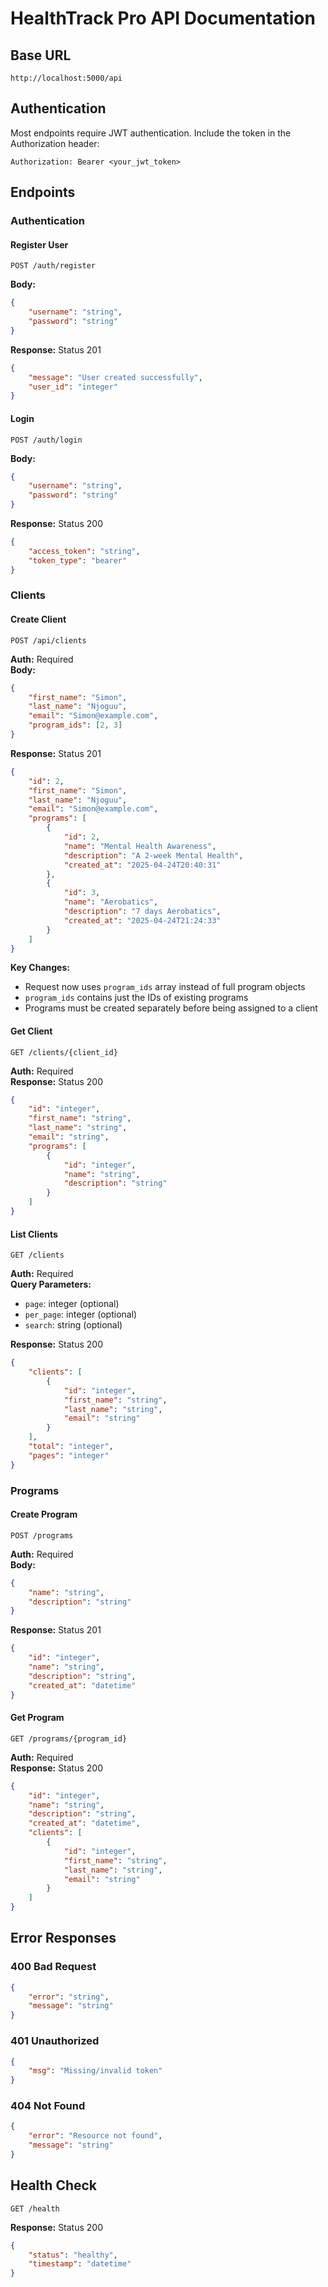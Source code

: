# HealthTrack Pro API Documentation

## Base URL
```
http://localhost:5000/api
```

## Authentication
Most endpoints require JWT authentication. Include the token in the Authorization header:
```
Authorization: Bearer <your_jwt_token>
```

## Endpoints

### Authentication

#### Register User
```http
POST /auth/register
```
**Body:**
```json
{
    "username": "string",
    "password": "string"
}
```
**Response:** Status 201
```json
{
    "message": "User created successfully",
    "user_id": "integer"
}
```

#### Login
```http
POST /auth/login
```
**Body:**
```json
{
    "username": "string",
    "password": "string"
}
```
**Response:** Status 200
```json
{
    "access_token": "string",
    "token_type": "bearer"
}
```

### Clients

#### Create Client
```http
POST /api/clients
```
**Auth:** Required  
**Body:**
```json
{
    "first_name": "Simon",
    "last_name": "Njoguu",
    "email": "Simon@example.com",
    "program_ids": [2, 3]
}
```

**Response:** Status 201
```json
{
    "id": 2,
    "first_name": "Simon",
    "last_name": "Njoguu",
    "email": "Simon@example.com",
    "programs": [
        {
            "id": 2,
            "name": "Mental Health Awareness",
            "description": "A 2-week Mental Health",
            "created_at": "2025-04-24T20:40:31"
        },
        {
            "id": 3,
            "name": "Aerobatics",
            "description": "7 days Aerobatics",
            "created_at": "2025-04-24T21:24:33"
        }
    ]
}
```

**Key Changes:**
- Request now uses `program_ids` array instead of full program objects
- `program_ids` contains just the IDs of existing programs
- Programs must be created separately before being assigned to a client

#### Get Client
```http
GET /clients/{client_id}
```
**Auth:** Required  
**Response:** Status 200
```json
{
    "id": "integer",
    "first_name": "string",
    "last_name": "string",
    "email": "string",
    "programs": [
        {
            "id": "integer",
            "name": "string",
            "description": "string"
        }
    ]
}
```

#### List Clients
```http
GET /clients
```
**Auth:** Required  
**Query Parameters:**
- `page`: integer (optional)
- `per_page`: integer (optional)
- `search`: string (optional)

**Response:** Status 200
```json
{
    "clients": [
        {
            "id": "integer",
            "first_name": "string",
            "last_name": "string",
            "email": "string"
        }
    ],
    "total": "integer",
    "pages": "integer"
}
```

### Programs

#### Create Program
```http
POST /programs
```
**Auth:** Required  
**Body:**
```json
{
    "name": "string",
    "description": "string"
}
```
**Response:** Status 201
```json
{
    "id": "integer",
    "name": "string",
    "description": "string",
    "created_at": "datetime"
}
```

#### Get Program
```http
GET /programs/{program_id}
```
**Auth:** Required  
**Response:** Status 200
```json
{
    "id": "integer",
    "name": "string",
    "description": "string",
    "created_at": "datetime",
    "clients": [
        {
            "id": "integer",
            "first_name": "string",
            "last_name": "string",
            "email": "string"
        }
    ]
}
```

## Error Responses

### 400 Bad Request
```json
{
    "error": "string",
    "message": "string"
}
```

### 401 Unauthorized
```json
{
    "msg": "Missing/invalid token"
}
```

### 404 Not Found
```json
{
    "error": "Resource not found",
    "message": "string"
}
```

## Health Check
```http
GET /health
```
**Response:** Status 200
```json
{
    "status": "healthy",
    "timestamp": "datetime"
}
```